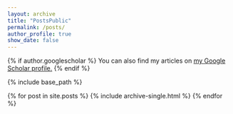 ```yaml
---
layout: archive
title: "PostsPublic"
permalink: /posts/
author_profile: true
show_date: false
---
```


{% if author.googlescholar %}
  You can also find my articles on <u><a href="{{author.googlescholar}}">my Google Scholar profile</a>.</u>
{% endif %}

{% include base_path %}

{% for post in site.posts %}
  {% include archive-single.html %}
{% endfor %}
